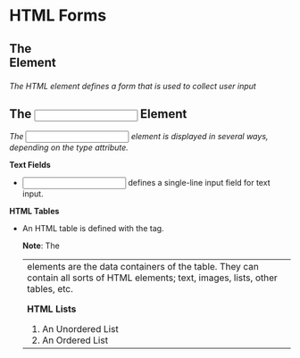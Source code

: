 # HTML Forms

## The <form> Element

*The HTML <form> element defines a form that is used to collect user input*

## The <input> Element

*The <input> element is displayed in several ways, depending on the type attribute.*

**Text Fields**
- <input type="text"> defines a single-line input field for text input.

**HTML Tables**

- An HTML table is defined with the <table> tag.

**Note**: The <td> elements are the data containers of the table.
They can contain all sorts of HTML elements; text, images, lists, other tables, etc.

**HTML Lists**
1. An Unordered List
2. An Ordered List
